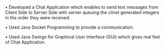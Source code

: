 • Developed a Chat Application which enables to send text messages from Client Side to Server Side with server queuing the clinet generated integers in the order they were received.

• Used Java Socket Programming to provide a communication.


• Used Java Swings for Graphical User Interface (GUI) which gives real feel of Chat Application.

